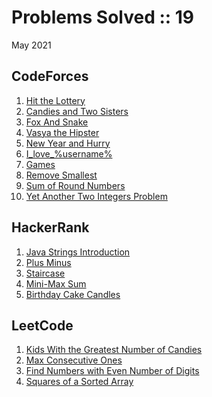 # Problems Solved :: 19
May 2021

CodeForces
-----------------
1. [Hit the Lottery](https://codeforces.com/problemset/problem/996/A)
1. [Candies and Two Sisters](https://codeforces.com/problemset/problem/1335/A)
1. [Fox And Snake](https://codeforces.com/problemset/problem/510/A)
1. [Vasya the Hipster](https://codeforces.com/problemset/problem/581/A)
1. [New Year and Hurry](https://codeforces.com/problemset/problem/750/A)
1. [I_love_%username%](https://codeforces.com/problemset/problem/155/A)
1. [Games](https://codeforces.com/problemset/problem/268/A)
1. [Remove Smallest](https://codeforces.com/problemset/problem/1399/A)
1. [Sum of Round Numbers](https://codeforces.com/contest/1352/problem/A)
1. [Yet Another Two Integers Problem](https://codeforces.com/problemset/problem/1409/A)

HackerRank
-----------------
1. [Java Strings Introduction](https://www.hackerrank.com/challenges/java-strings-introduction/problem)
1. [Plus Minus](https://www.hackerrank.com/challenges/plus-minus/problem)
1. [Staircase](https://www.hackerrank.com/challenges/staircase/problem)
1. [Mini-Max Sum](https://www.hackerrank.com/challenges/mini-max-sum/problem)
1. [Birthday Cake Candles](https://www.hackerrank.com/challenges/birthday-cake-candles/problem)

LeetCode
-----------------
1. [Kids With the Greatest Number of Candies](https://leetcode.com/problems/kids-with-the-greatest-number-of-candies/)
1. [Max Consecutive Ones](https://leetcode.com/explore/learn/card/fun-with-arrays/521/introduction/3238/)
1. [Find Numbers with Even Number of Digits](https://leetcode.com/explore/learn/card/fun-with-arrays/521/introduction/3237/)
1. [Squares of a Sorted Array](https://leetcode.com/explore/learn/card/fun-with-arrays/521/introduction/3240/)